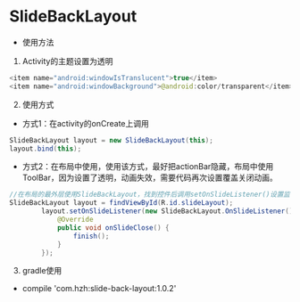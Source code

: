 # SlideBackLayout
- 使用方法

1. Activity的主题设置为透明

```java
<item name="android:windowIsTranslucent">true</item>
<item name="android:windowBackground">@android:color/transparent</item>
```

2. 使用方式
  *  方式1：在activity的onCreate上调用
```java
SlideBackLayout layout = new SlideBackLayout(this);
layout.bind(this);
```
  * 方式2：在布局中使用，使用该方式，最好把actionBar隐藏，布局中使用ToolBar，因为设置了透明，动画失效，需要代码再次设置覆盖关闭动画。
  ```java
  //在布局的最外层使用SlideBackLayout，找到控件后调用setOnSlideListener()设置监听，在回调上做操作
  SlideBackLayout layout = findViewById(R.id.slideLayout);
          layout.setOnSlideListener(new SlideBackLayout.OnSlideListener() {
              @Override
              public void onSlideClose() {
                  finish();
              }
          });
  ```

  3. gradle使用

  - compile 'com.hzh:slide-back-layout:1.0.2'